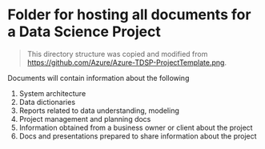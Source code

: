 # Folder for hosting all documents for a Data Science Project

> This directory structure was copied and modified from https://github.com/Azure/Azure-TDSP-ProjectTemplate.png.

Documents will contain information about the following 

1. System architecture
2. Data dictionaries
3. Reports related to data understanding, modeling
4. Project management and planning docs
5. Information obtained from a business owner or client about the project
6. Docs and presentations prepared to share information about the project 
